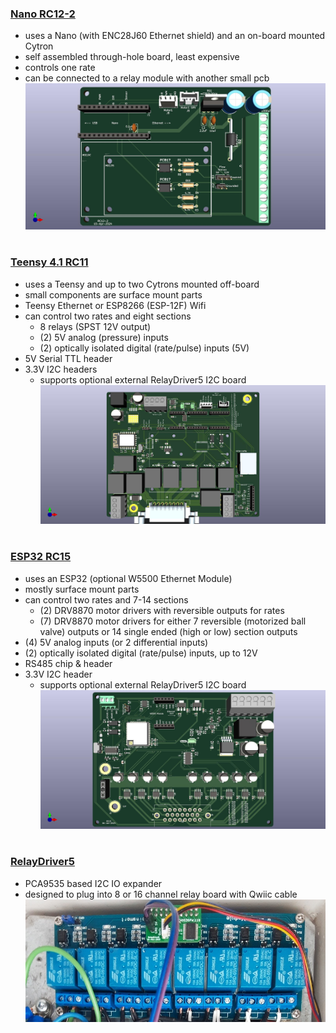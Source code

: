 ### [Nano RC12-2](Nano/RC12-2)
- uses a Nano (with ENC28J60 Ethernet shield) and an on-board mounted Cytron
- self assembled through-hole board, least expensive
- controls one rate
- can be connected to a relay module with another small pcb
![Nano-RC12 photo](Nano/RC12-2/RC12-2.jpg)

#
### [Teensy 4.1 RC11](Teensy/RC11_PCB)
- uses a Teensy and up to two Cytrons mounted off-board
- small components are surface mount parts
- Teensy Ethernet or ESP8266 (ESP-12F) Wifi
- can control two rates and eight sections
	- 8 relays (SPST 12V output)
	- (2) 5V analog (pressure) inputs
	- (2) optically isolated digital (rate/pulse) inputs (5V)
- 5V Serial TTL header
- 3.3V I2C headers
	- supports optional external RelayDriver5 I2C board
![Teensy-RC11 photo](Teensy/RC11_PCB/PCB/RC11.jpg)

#
### [ESP32 RC15](ESP32/RC15)
- uses an ESP32 (optional W5500 Ethernet Module)
- mostly surface mount parts
- can control two rates and 7-14 sections
	- (2) DRV8870 motor drivers with reversible outputs for rates
	- (7) DRV8870 motor drivers for either 7 reversible (motorized ball valve) outputs or 14 single ended (high or low) section outputs
- (4) 5V analog inputs (or 2 differential inputs)
- (2) optically isolated digital (rate/pulse) inputs, up to 12V
- RS485 chip & header
- 3.3V I2C header
	- supports optional external RelayDriver5 I2C board
![ESP32-RC15](ESP32/RC15/RC15.jpg)

#
### [RelayDriver5](RelayDriver5)
- PCA9535 based I2C IO expander
- designed to plug into 8 or 16 channel relay board with Qwiic cable
![RelayDriver5 photo](RelayDriver5/RelayDriver.jpg)
